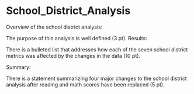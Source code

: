 # School_District_Analysis

Overview of the school district analysis:

The purpose of this analysis is well defined (3 pt).
Results:

There is a bulleted list that addresses how each of the seven school district metrics was affected by the changes in the data (10 pt).

Summary:

There is a statement summarizing four major changes to the school district analysis after reading and math scores have been replaced (5 pt).
